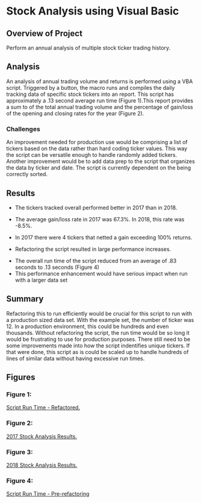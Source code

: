 # Stock Analysis using Visual Basic

## Overview of Project
Perform an annual analysis of multiple stock ticker trading history.

## Analysis
An analysis of annual trading volume and returns is performed using a VBA script. Triggered by a button, the macro runs and compiles the daily tracking data of specific stock tickers into an report. This script has approximately a .13 second average run time (Figure 1).This report provides a sum to of the total annual trading volume and the percentage of gain/loss of the opening and closing rates for the year (Figure 2).  

### Challenges
An improvement needed for production use would be comprising a list of tickers based on the data rather than hard coding ticker values. This way the script can be versatile enough to handle randomly added tickers. Another improvement would be to add data prep to the script that organizes the data by ticker and date. The script is currently dependent on the being correctly sorted.

## Results
- The tickers tracked overall performed better in 2017 than in 2018. 
 - The average gain/loss rate in 2017 was 67.3%. In 2018, this rate was -8.5%. 
 - In 2017 there were 4 tickers that netted a gain exceeding 100% returns.

- Refactoring the script resulted in large performance increases. 
* The overall run time of the script reduced from an average of .83 seconds to .13 seconds (Figure 4)
* This performance enhancement would have serious impact when run with a larger data set

## Summary
Refactoring this to run efficiently would be crucial for this script to run with a production sized data set. With the example set, the number of ticker was 12. In a production environment, this could be hundreds and even thousands. Without refactoring the script, the run time would be so long it would be frustrating to use for production purposes. There still need to be some improvements made into how the script indentifies unique tickers. If that were done, this script as is could be scaled up to handle hundreds of lines of similar data without having excessive run times.

## Figures

### Figure 1: 
[Script Run Time - Refactored.](https://github.com/coleherman370/stock_analysis/blob/main/Resources/VBA_Challenge_2018.png)

### Figure 2:
[2017 Stock Analysis Results.](https://github.com/coleherman370/stock_analysis/blob/main/Resources/VBA_Challenge_2017_Stock_Analysis.png)

### Figure 3:
[2018 Stock Analysis Results.](https://github.com/coleherman370/stock_analysis/blob/main/Resources/VBA_Challenge_2018_Stock_Analysis.png)

### Figure 4:
[Script Run Time - Pre-refactoring](https://github.com/coleherman370/stock_analysis/blob/main/Resources/green_stocks_2017.png)